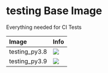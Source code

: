 
# testing Base Image

Everything needed for CI Tests

| Image  | Info |
| :----- | :--- |
| testing_py3.8 | [![](https://img.shields.io/docker/pulls/pymor/testing_py3.8.svg)](https://hub.docker.com/repository/docker/pymor/testing_py3.8 "testing mixin") |
| testing_py3.9 | [![](https://img.shields.io/docker/pulls/pymor/testing_py3.9.svg)](https://hub.docker.com/repository/docker/pymor/testing_py3.9 "testing mixin") |
